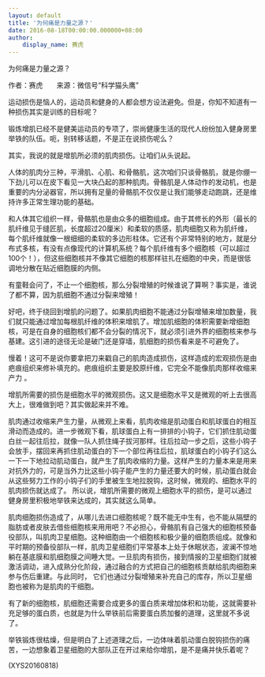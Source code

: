 ```yaml
---
layout: default
title: '为何痛是力量之源？'
date: 2016-08-18T00:00:00.000000+08:00
author:
    display_name: 赛虎
---
```


为何痛是力量之源？

作者：赛虎　　来源：微信号“科学猫头鹰”

运动损伤是恼人的，运动员和健身的人都会想方设法避免。但是，你知不知道有一种损伤其实是训练的目标呢？

锻炼增肌已经不是健美运动员的专项了，崇尚健康生活的现代人纷纷加入健身房里举铁的队伍。呃，别转移话题，不是正在说损伤呢么？

其实，我说的就是增肌所必须的肌肉损伤。让咱们从头说起。

人体的肌肉分三种，平滑肌、心肌、和骨骼肌，这次咱们只谈骨骼肌，就是你绷一下劲儿可以在皮下看见一大块凸起的那种肌肉。骨骼肌是人体动作的发动机，也是重要的内分泌器官，所以拥有足量的骨骼肌不仅仅是让我们能够走动跑跳，还是维持许多正常生理功能的基础。

和人体其它组织一样，骨骼肌也是由众多的细胞组成。由于其修长的外形（最长的肌纤维见于缝匠肌，长度超过20厘米）和柔软的质感，肌肉细胞又称为肌纤维，每个肌纤维就像一根细细的柔软的多边形柱体。它还有个非常特别的地方，就是分布式多核，有没有点像现代的计算机系统？每个肌纤维有多个细胞核（可以超过100个！），但这些细胞核并不像其它细胞的核那样驻扎在细胞的中央，而是很低调地分散在贴近细胞膜的内侧。

有童鞋会问了，不止一个细胞核，那么分裂增殖的时候谁说了算啊？事实是，谁说了都不算，因为肌细胞不通过分裂来增殖！

好吧，终于绕回到增肌的问题了。如果肌肉细胞不能通过分裂增殖来增加数量，我们就只能通过增加每根肌纤维的体积来增肌了。增加肌细胞的体积需要新增细胞核，可是在自身的细胞核们都不会分裂的情况下，就必须引进外界的细胞核来参与基建。这引进的途径无论是破门还是穿墙，肌细胞的损伤看来是不可避免了。

慢着！这可不是说你要拿把刀来戳自己的肌肉造成损伤，这样造成的宏观损伤是由疤痕组织来修补填充的。疤痕组织主要是胶原纤维，它完全不能像肌肉那样收缩来产力 。

增肌所需要的损伤是细胞水平的微观损伤。这又是细胞水平又是微观的听上去很高大上，很难做到吧？其实做起来并不难。

肌肉通过收缩来产生力量，从微观上来看，肌肉收缩是肌动蛋白和肌球蛋白的相互滑动而造成的。进一步微观下看，肌球蛋白上有一排排的小钩子，它们抓住肌动蛋白丝一起往后拉，就像一队人抓住绳子拔河那样。往后拉动一步之后，这些小钩子会放手，摆回来再抓住肌动蛋白的下一个部位再往后拉，肌球蛋白的小钩子们这么一下一下地拉动肌动蛋白，就产生了肌肉收缩的力量。这样产生的力量本来是用来对抗外力的，可是当外力比这些小钩子能产生的力量还要大的时候，肌动蛋白就会从这些努力工作的小钩子们的手里被生生地拉脱钩，这时候，微观的、细胞水平的肌肉损伤就达成了。 所以说，增肌所需要的微观上细胞水平的损伤，是可以通过健身房里积极地举铁来达成的，其实就这么简单。

肌肉细胞损伤造成了，从哪儿去进口细胞核呢？既不能无中生有，也不能从隔壁的脂肪或者皮肤去借些细胞核来用用吧？不必担心，骨骼肌有自己强大的细胞核预备役部队，叫肌肉卫星细胞。这种细胞由一个细胞核和极少量的细胞质组成。就像和平时期的预备役部队一样，肌肉卫星细胞们平常基本上处于休眠状态，波澜不惊地躺在基底膜和肌细胞膜之间睡大觉。一旦肌肉有损伤，接到情报的卫星细胞们就被激活调动，进入成熟分化阶段，通过融合的方式把自己的细胞核贡献给肌肉细胞来参与伤后重建。与此同时， 它们也通过分裂增殖来补充自己的库存，所以卫星细胞也被称为是肌肉的干细胞。

有了新的细胞核，肌细胞还需要合成更多的蛋白质来增加体积和功能，这就需要补充足够的蛋白质，也就是为什么举铁前后需要蛋白质加餐的道理，这里就不多说了。

举铁锻炼很枯燥，但是明白了上述道理之后，一边体味着肌动蛋白脱钩损伤的痛苦，一边想象着卫星细胞的大部队正在开过来给你增肌，是不是痛并快乐着呢？

(XYS20160818)

